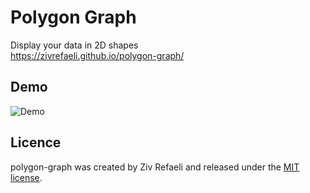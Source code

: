 # Polygon Graph

Display your data in 2D shapes
<br>
https://zivrefaeli.github.io/polygon-graph/

## Demo

![Demo](/public/demo.gif)

## Licence

polygon-graph was created by Ziv Refaeli and released under the [MIT license](https://github.com/zivrefaeli/polygon-graph/blob/main/LICENCE).
